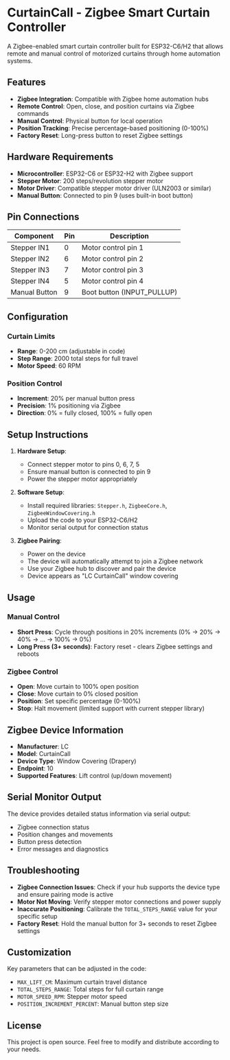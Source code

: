 # CurtainCall - Zigbee Smart Curtain Controller

A Zigbee-enabled smart curtain controller built for ESP32-C6/H2 that allows remote and manual control of motorized curtains through home automation systems.

## Features

- **Zigbee Integration**: Compatible with Zigbee home automation hubs
- **Remote Control**: Open, close, and position curtains via Zigbee commands
- **Manual Control**: Physical button for local operation
- **Position Tracking**: Precise percentage-based positioning (0-100%)
- **Factory Reset**: Long-press button to reset Zigbee settings

## Hardware Requirements

- **Microcontroller**: ESP32-C6 or ESP32-H2 with Zigbee support
- **Stepper Motor**: 200 steps/revolution stepper motor
- **Motor Driver**: Compatible stepper motor driver (ULN2003 or similar)
- **Manual Button**: Connected to pin 9 (uses built-in boot button)

## Pin Connections

| Component | Pin | Description |
|-----------|-----|-------------|
| Stepper IN1 | 0 | Motor control pin 1 |
| Stepper IN2 | 6 | Motor control pin 2 |
| Stepper IN3 | 7 | Motor control pin 3 |
| Stepper IN4 | 5 | Motor control pin 4 |
| Manual Button | 9 | Boot button (INPUT_PULLUP) |

## Configuration

### Curtain Limits
- **Range**: 0-200 cm (adjustable in code)
- **Step Range**: 2000 total steps for full travel
- **Motor Speed**: 60 RPM

### Position Control
- **Increment**: 20% per manual button press
- **Precision**: 1% positioning via Zigbee
- **Direction**: 0% = fully closed, 100% = fully open

## Setup Instructions

1. **Hardware Setup**:
   - Connect stepper motor to pins 0, 6, 7, 5
   - Ensure manual button is connected to pin 9
   - Power the stepper motor appropriately

2. **Software Setup**:
   - Install required libraries: `Stepper.h`, `ZigbeeCore.h`, `ZigbeeWindowCovering.h`
   - Upload the code to your ESP32-C6/H2
   - Monitor serial output for connection status

3. **Zigbee Pairing**:
   - Power on the device
   - The device will automatically attempt to join a Zigbee network
   - Use your Zigbee hub to discover and pair the device
   - Device appears as "LC CurtainCall" window covering

## Usage

### Manual Control
- **Short Press**: Cycle through positions in 20% increments (0% → 20% → 40% → ... → 100% → 0%)
- **Long Press (3+ seconds)**: Factory reset - clears Zigbee settings and reboots

### Zigbee Control
- **Open**: Move curtain to 100% open position
- **Close**: Move curtain to 0% closed position
- **Position**: Set specific percentage (0-100%)
- **Stop**: Halt movement (limited support with current stepper library)

## Zigbee Device Information

- **Manufacturer**: LC
- **Model**: CurtainCall
- **Device Type**: Window Covering (Drapery)
- **Endpoint**: 10
- **Supported Features**: Lift control (up/down movement)

## Serial Monitor Output

The device provides detailed status information via serial output:
- Zigbee connection status
- Position changes and movements
- Button press detection
- Error messages and diagnostics

## Troubleshooting

- **Zigbee Connection Issues**: Check if your hub supports the device type and ensure pairing mode is active
- **Motor Not Moving**: Verify stepper motor connections and power supply
- **Inaccurate Positioning**: Calibrate the `TOTAL_STEPS_RANGE` value for your specific setup
- **Factory Reset**: Hold the manual button for 3+ seconds to reset Zigbee settings

## Customization

Key parameters that can be adjusted in the code:
- `MAX_LIFT_CM`: Maximum curtain travel distance
- `TOTAL_STEPS_RANGE`: Total steps for full curtain range
- `MOTOR_SPEED_RPM`: Stepper motor speed
- `POSITION_INCREMENT_PERCENT`: Manual button step size

## License

This project is open source. Feel free to modify and distribute according to your needs. 